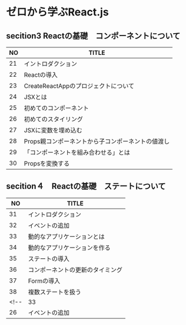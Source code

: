 # ゼロから学ぶReact.js
## secition3 Reactの基礎　コンポーネントについて

| NO | TITLE |
| --- | ---- |
| 21 | イントロダクション |
| 22 | Reactの導入 |
| 23 | CreateReactAppのプロジェクトについて |
| 24 | JSXとは |
| 25 | 初めてのコンポーネント |
| 26 | 初めてのスタイリング |
| 27 | JSXに変数を埋め込む |
| 28 | Props親コンポーネントから子コンポーネントの値渡し |
| 29 | 「コンポーネントを組み合わせる」とは |
| 30 | Propsを変換する |　　　

## secition４　Reactの基礎　ステートについて

| NO | TITLE |
| --- | ---- |
| 31 | イントロダクション |
| 32 | イベントの追加 |
| 33 | 動的なアプリケーションとは |
| 34 | 動的なアプリケーションを作る |
| 35 | ステートの導入 |
| 36 | コンポーネントの更新のタイミング |
| 37 | Formの導入 |
| 38 | 複数ステートを扱う |
<!--| 33 | 動的なアプリケーションを作る |
| 26 | イベントの追加 |-->

